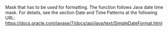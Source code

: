Mask that has to be used for formatting. The function follows Java date time mask. For details, see the section Date and Time Patterns at the following URL: <https://docs.oracle.com/javase/7/docs/api/java/text/SimpleDateFormat.html>
